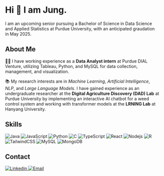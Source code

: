 # Hi 👋 I am Jung. 

I am an upcoming senior pursuing a Bachelor of Science in Data Science and Applied Statistics at Purdue University, with an anticipated graudation in May 2025. 

## About Me
<p> 👩‍💻 I have working experience as a <b>Data Analyst intern</b> at Purdue DIAL Venture, utilizing Tableau, Python, and MySQL for data collection, management, and visualization. </p>
<p> 📚 My research interests are in <i>Machine Learning</i>, <i>Artificial Intelligence</i>, <i>NLP</i>, and <i>Large Language Models</i>. I have gained experience as an undergraduate researcher at the <b>Digital Agriculture Discovery (DAD) Lab</b> at Purdue University by implementing an interactive AI chatbot for a weed control system and working with transformer models at the <b>LRNING Lab</b> at Hanyang University. </p> 

## Skills
![Java](https://img.shields.io/badge/Java-F8981D?logo=java&logoColor=white&style=for-the-badge)
![JavaScript](https://img.shields.io/badge/JavaScript-F7DF1E?logo=javascript&logoColor=black&style=for-the-badge)
![Python](https://img.shields.io/badge/Python-3776AB?logo=python&logoColor=white&style=for-the-badge)
![C](https://img.shields.io/badge/C-A8B9CC?logo=c&logoColor=white&style=for-the-badge)
![TypeScript](https://img.shields.io/badge/TypeScript-3178C6?logo=typescript&logoColor=white&style=for-the-badge)
![React](https://shields.io/badge/react-black?logo=react&style=for-the-badge)
![Nodejs](https://img.shields.io/badge/Node.js-43853D?style=for-the-badge&logo=node.js&logoColor=white)
![R](https://img.shields.io/badge/R-276DC3?style=for-the-badge&logo=r&logoColor=white)
![TailwindCSS](https://img.shields.io/badge/Tailwind_CSS-38B2AC?style=for-the-badge&logo=tailwind-css&logoColor=white)
![MySQL](https://img.shields.io/badge/MySQL-00000F?style=for-the-badge&logo=mysql&logoColor=white)
![MongoDB](https://img.shields.io/badge/MongoDB-4EA94B?style=for-the-badge&logo=mongodb&logoColor=white)

## Contact
<a href="https://www.linkedin.com/in/jung-hwang-a6162320a/" target="_blank">
  <img alt="Linkedin" src="https://img.shields.io/badge/LinkedIn-0077B5?style=for-the-badge&logo=linkedin&logoColor=white" />
</a> 
<a href="mailto:hwang227@purdue.edu" target="_blank">
  <img alt="Email" src="https://img.shields.io/badge/Gmail-D14836?style=for-the-badge&logo=gmail&logoColor=white" />
</a>

<!--
**jungeun202/jungeun202** is a ✨ _special_ ✨ repository because its `README.md` (this file) appears on your GitHub profile.

Here are some ideas to get you started:

- 🔭 I’m currently working on ...
- 🌱 I’m currently learning ...
- 👯 I’m looking to collaborate on ...
- 🤔 I’m looking for help with ...
- 💬 Ask me about ...
- 📫 How to reach me: ...
- 😄 Pronouns: ...
- ⚡ Fun fact: ...
-->
